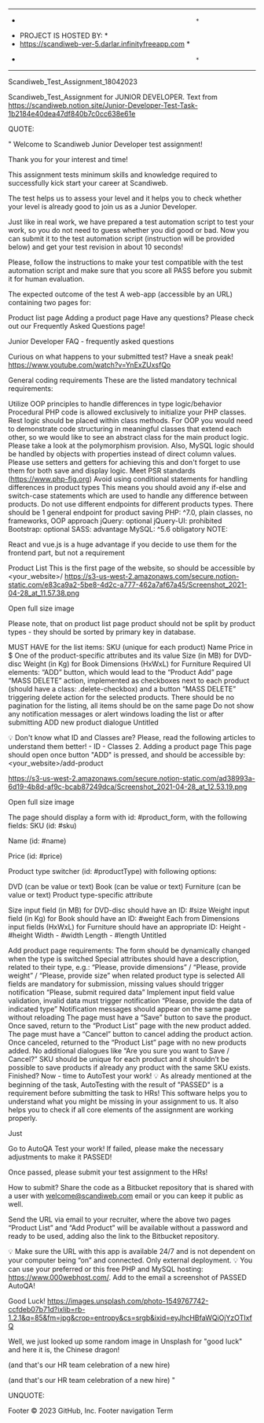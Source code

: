 
*********************************************************
*                                                       *
*  PROJECT IS HOSTED BY:                                *
*  https://scandiweb-ver-5.darlar.infinityfreeapp.com   *
*                                                       *
*********************************************************

Scandiweb_Test_Assignment_18042023

Scandiweb_Test_Assignment for JUNIOR DEVELOPER. Text from https://scandiweb.notion.site/Junior-Developer-Test-Task-1b2184e40dea47df840b7c0cc638e61e

QUOTE:

" Welcome to Scandiweb Junior Developer test assignment!

Thank you for your interest and time!

This assignment tests minimum skills and knowledge required to successfully kick start your career at Scandiweb.

The test helps us to assess your level and it helps you to check whether your level is already good to join us as a Junior Developer.

Just like in real work, we have prepared a test automation script to test your work, so you do not need to guess whether you did good or bad. Now you can submit it to the test automation script (instruction will be provided below) and get your test revision in about 10 seconds!

Please, follow the instructions to make your test compatible with the test automation script and make sure that you score all PASS before you submit it for human evaluation.

The expected outcome of the test A web-app (accessible by an URL) containing two pages for:

Product list page Adding a product page Have any questions? Please check out our Frequently Asked Questions page!

Junior Developer FAQ - frequently asked questions

Curious on what happens to your submitted test? Have a sneak peak! https://www.youtube.com/watch?v=YnExZUxsfQo

General coding requirements These are the listed mandatory technical requirements:

Utilize OOP principles to handle differences in type logic/behavior Procedural PHP code is allowed exclusively to initialize your PHP classes. Rest logic should be placed within class methods. For OOP you would need to demonstrate code structuring in meaningful classes that extend each other, so we would like to see an abstract class for the main product logic. Please take a look at the polymorphism provision. Also, MySQL logic should be handled by objects with properties instead of direct column values. Please use setters and getters for achieving this and don't forget to use them for both save and display logic. Meet PSR standards (https://www.php-fig.org) Avoid using conditional statements for handling differences in product types This means you should avoid any if-else and switch-case statements which are used to handle any difference between products. Do not use different endpoints for different products types. There should be 1 general endpoint for product saving PHP: ^7.0, plain classes, no frameworks, OOP approach jQuery: optional jQuery-UI: prohibited Bootstrap: optional SASS: advantage MySQL: ^5.6 obligatory NOTE:

React and vue.js is a huge advantage if you decide to use them for the frontend part, but not a requirement

Product List This is the first page of the website, so should be accessible by <your_website>/ https://s3-us-west-2.amazonaws.com/secure.notion-static.com/e83ca9a2-5be8-4d2c-a777-462a7af67a45/Screenshot_2021-04-28_at_11.57.38.png

Open full size image

Please note, that on product list page product should not be split by product types - they should be sorted by primary key in database.

MUST HAVE for the list items: SKU (unique for each product) Name Price in $ One of the product-specific attributes and its value Size (in MB) for DVD-disc Weight (in Kg) for Book Dimensions (HxWxL) for Furniture Required UI elements: “ADD” button, which would lead to the “Product Add” page “MASS DELETE” action, implemented as checkboxes next to each product (should have a class: .delete-checkbox) and a button “MASS DELETE” triggering delete action for the selected products. There should be no pagination for the listing, all items should be on the same page Do not show any notification messages or alert windows loading the list or after submitting ADD new product dialogue Untitled

💡 Don't know what ID and Classes are? Please, read the following articles to understand them better! - ID - Classes 2. Adding a product page This page should open once button "ADD" is pressed, and should be accessible by: <your_website>/add-product

https://s3-us-west-2.amazonaws.com/secure.notion-static.com/ad38993a-6d19-4b8d-af9c-bcab87249dca/Screenshot_2021-04-28_at_12.53.19.png

Open full size image

The page should display a form with id: #product_form, with the following fields: SKU (id: #sku)

Name (id: #name)

Price (id: #price)

Product type switcher (id: #productType) with following options:

DVD (can be value or text) Book (can be value or text) Furniture (can be value or text) Product type-specific attribute

Size input field (in MB) for DVD-disc should have an ID: #size Weight input field (in Kg) for Book should have an ID: #weight Each from Dimensions input fields (HxWxL) for Furniture should have an appropriate ID: Height - #height Width - #width Length - #length Untitled

Add product page requirements: The form should be dynamically changed when the type is switched Special attributes should have a description, related to their type, e.g.: “Please, provide dimensions” / “Please, provide weight” / “Please, provide size” when related product type is selected All fields are mandatory for submission, missing values should trigger notification “Please, submit required data” Implement input field value validation, invalid data must trigger notification “Please, provide the data of indicated type” Notification messages should appear on the same page without reloading The page must have a “Save” button to save the product. Once saved, return to the “Product List” page with the new product added. The page must have a “Cancel” button to cancel adding the product action. Once canceled, returned to the “Product List” page with no new products added. No additional dialogues like “Are you sure you want to Save / Cancel?” SKU should be unique for each product and it shouldn’t be possible to save products if already any product with the same SKU exists. Finished? Now - time to AutoTest your work! 💡 As already mentioned at the beginning of the task, AutoTesting with the result of "PASSED" is a requirement before submitting the task to HRs! This software helps you to understand what you might be missing in your assignment to us. It also helps you to check if all core elements of the assignment are working properly.

Just

Go to AutoQA Test your work! If failed, please make the necessary adjustments to make it PASSED!

Once passed, please submit your test assignment to the HRs!

How to submit? Share the code as a Bitbucket repository that is shared with a user with welcome@scandiweb.com email or you can keep it public as well.

Send the URL via email to your recruiter, where the above two pages “Product List” and “Add Product” will be available without a password and ready to be used, adding also the link to the Bitbucket repository.

💡 Make sure the URL with this app is available 24/7 and is not dependent on your computer being “on” and connected. Only external deployment. 💡 You can use your preferred or this free PHP and MySQL hosting: https://www.000webhost.com/. Add to the email a screenshot of PASSED AutoQA!

Good Luck! https://images.unsplash.com/photo-1549767742-ccfdeb07b71d?ixlib=rb-1.2.1&q=85&fm=jpg&crop=entropy&cs=srgb&ixid=eyJhcHBfaWQiOjYzOTIxfQ

Well, we just looked up some random image in Unsplash for "good luck" and here it is, the Chinese dragon!

(and that's our HR team celebration of a new hire)

(and that's our HR team celebration of a new hire) "

UNQUOTE:

Footer © 2023 GitHub, Inc. Footer navigation Term